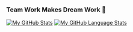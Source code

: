 ### Team Work Makes Dream Work 👋

[![My GitHub Stats](https://github-readme-stats.vercel.app/api/?username=dkhos17&count_private=true&theme=tokyonight&showicons=true)]()
[![My GitHub Language Stats](https://github-readme-stats.vercel.app/api/top-langs/?username=dkhos17&langs_count=10&theme=tokyonight)]()
<!--
**dkhos17/dkhos17** is a ✨ _special_ ✨ repository because its `README.md` (this file) appears on your GitHub profile.

Here are some ideas to get you started:

- 🔭 I’m currently working on ...
- 🌱 I’m currently learning ...
- 👯 I’m looking to collaborate on ...
- 🤔 I’m looking for help with ...
- 💬 Ask me about ...
- 📫 How to reach me: ...
- 😄 Pronouns: ...
- ⚡ Fun fact: ...
-->
